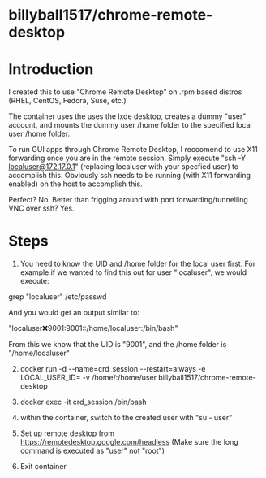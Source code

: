 # billyball1517/chrome-remote-desktop

# Introduction

I created this to use "Chrome Remote Desktop" on .rpm based distros (RHEL, CentOS, Fedora, Suse, etc.)
 
The container uses the uses the lxde desktop, creates a dummy "user" account, and mounts the dummy user /home folder to the specified local user /home folder.

To run GUI apps through Chrome Remote Desktop, I reccomend to use X11 forwarding once you are in the remote session. Simply execute "ssh -Y localuser@172.17.0.1" (replacing localuser with your specfied user) to accomplish this. Obviously ssh needs to be running (with X11 forwarding enabled) on the host to accomplish this.

Perfect? No. Better than frigging around with port forwarding/tunnelling VNC over ssh? Yes.

# Steps

1. You need to know the UID and /home folder for the local user first. For example if we wanted to find this out for user "localuser", we would execute:

grep "localuser" /etc/passwd

And you would get an output similar to:

"localuser:x:9001:9001::/home/localuser:/bin/bash"

From this we know that the UID is "9001", and the /home folder is "/home/localuser"

2. docker run -d --name=crd_session --restart=always -e LOCAL_USER_ID=<localuseruid> -v /home/<localuser>:/home/user billyball1517/chrome-remote-desktop

3. docker exec -it crd_session /bin/bash

4. within the container, switch to the created user with "su - user"

5. Set up remote desktop from https://remotedesktop.google.com/headless (Make sure the long command is executed as "user" not "root")

6. Exit container
